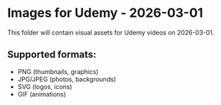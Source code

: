 # Images for Udemy - 2026-03-01

This folder will contain visual assets for Udemy videos on 2026-03-01.

## Supported formats:
- PNG (thumbnails, graphics)
- JPG/JPEG (photos, backgrounds)
- SVG (logos, icons)
- GIF (animations)
